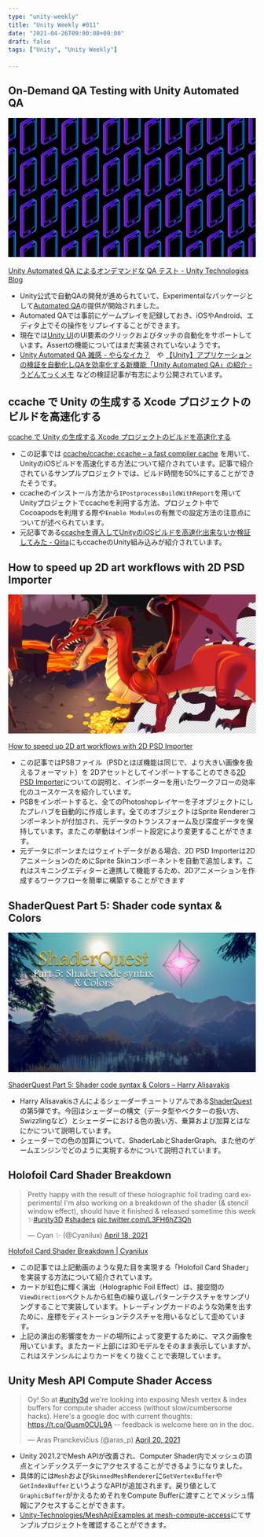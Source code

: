```yaml
---
type: "unity-weekly"
title: "Unity Weekly #011"
date: "2021-04-26T09:00:00+09:00"
draft: false
tags: ["Unity", "Unity Weekly"]

---
```


## On-Demand QA Testing with Unity Automated QA

![](./Automated_QA_blog-header-1280x720.jpg)

[Unity Automated QA によるオンデマンドな QA テスト - Unity Technologies Blog](https://blogs.unity3d.com/jp/2021/04/16/on-demand-qa-testing-with-unity-automated-qa/)

- Unity公式で自動QAの開発が進められていて、Experimentalなパッケージとして[Automated QA](https://docs.unity3d.com/Packages/com.unity.automated-testing@0.2/manual/index.html)の提供が開始されました。
- Automated QAでは事前にゲームプレイを記録しておき、iOSやAndroid、エディタ上でその操作をリプレイすることができます。
- 現在では[Unity UI](https://docs.unity3d.com/Packages/com.unity.ugui@1.0/manual/index.html)のUI要素のクリックおよびタッチの自動化をサポートしています。Assertの機能についてはまだ実装されていないようです。
- [Unity Automated QA 雑感 - やらなイカ？](https://www.nowsprinting.com/entry/2021/04/19/084342)　や [【Unity】アプリケーションの検証を自動化しQAを効率化する新機能「Unity Automated QA」の紹介 - うどんてっくメモ](https://myudon.hatenablog.com/entry/2021/04/18/180232) などの検証記事が有志により公開されています。

## ccache で Unity の生成する Xcode プロジェクトのビルドを高速化する

[ccache で Unity の生成する Xcode プロジェクトのビルドを高速化する](https://zenn.dev/pobo380/articles/1a5d838ee857e1)

- この記事では [ccache/ccache: ccache – a fast compiler cache](https://github.com/ccache/ccache) を用いて、UnityのiOSビルドを高速化する方法について紹介されています。記事で紹介されているサンプルプロジェクトでは、ビルド時間を50%にすることができたそうです。
- ccacheのインストール方法から`IPostprocessBuildWithReport`を用いてUnityプロジェクトでccacheを利用する方法、プロジェクト中でCocoapodsを利用する際や`Enable Modules`の有無での設定方法の注意点についてが述べられています。
- 元記事である[ccacheを導入してUnityのiOSビルドを高速化出来ないか検証してみた - Qiita](https://qiita.com/mao_/items/96795c1e734129430310)にもccacheのUnity組み込みが紹介されています。

## How to speed up 2D art workflows with 2D PSD Importer

![](./image8-2.png)

[How to speed up 2D art workflows with 2D PSD Importer](https://blogs.unity3d.com/jp/2021/04/20/how-to-speed-up-2d-art-workflows-with-2d-psd-importer/)

- この記事ではPSBファイル（PSDとほぼ機能は同じで、より大きい画像を扱えるフォーマット）を 2Dアセットとしてインポートすることのできる[2D PSD Importer](https://docs.unity3d.com/Packages/com.unity.2d.psdimporter@4.0/manual/index.html)についての説明と、インポーターを用いたワークフローの効率化のユースケースを紹介しています。
- PSBをインポートすると、全てのPhotoshopレイヤーを子オブジェクトにしたプレハブを自動的に作成します。全てのオブジェクトはSprite Rendererコンポーネントが付加され、元データのトランスフォーム及び深度データを保持しています。またこの挙動はインポート設定により変更することができます。
- 元データにボーンまたはウェイトデータがある場合、2D PSD Importerは2DアニメーションのためにSprite Skinコンポーネントを自動で追加します。これはスキニングエディターと連携して機能するため、2Dアニメーションを作成するワークフローを簡単に構築することができます


## ShaderQuest Part 5: Shader code syntax & Colors

![](./SQ_Part_5.png)

[ShaderQuest Part 5: Shader code syntax & Colors – Harry Alisavakis](https://halisavakis.com/shaderquest-part-5-shader-code-syntax-colors/)

- Harry Alisavakisさんによるシェーダーチュートリアルである[ShaderQuest](https://halisavakis.com/shaderquest-part-0-series-introduction/)の第5弾です。今回はシェーダーの構文（データ型やベクターの扱い方、Swizzlingなど）とシェーダーにおける色の扱い方、乗算および加算とはなにかについて説明しています。
- シェーダーでの色の加算について、ShaderLabとShaderGraph、また他のゲームエンジンでどのように実現するかについて説明されています。

## Holofoil Card Shader Breakdown

<blockquote class="twitter-tweet"><p lang="en" dir="ltr">Pretty happy with the result of these holographic foil trading card experiments! I&#39;m also working on a breakdown of the shader (&amp; stencil window effect), should have it finished &amp; released sometime this week ✨<a href="https://twitter.com/hashtag/unity3D?src=hash&amp;ref_src=twsrc%5Etfw">#unity3D</a> <a href="https://twitter.com/hashtag/shaders?src=hash&amp;ref_src=twsrc%5Etfw">#shaders</a> <a href="https://t.co/L3FH6hZ3Qh">pic.twitter.com/L3FH6hZ3Qh</a></p>&mdash; Cyan ✨ (@Cyanilux) <a href="https://twitter.com/Cyanilux/status/1383873492920115202?ref_src=twsrc%5Etfw">April 18, 2021</a></blockquote> <script async src="https://platform.twitter.com/widgets.js" charset="utf-8"></script>

[Holofoil Card Shader Breakdown | Cyanilux](https://www.cyanilux.com/tutorials/holofoil-card-shader-breakdown/)

- この記事では上記動画のような見た目を実現する「Holofoil Card Shader」を実装する方法について紹介されています。
- カードが虹色に輝く演出（Holographic Foil Effect）は、接空間の`ViewDirection`ベクトルから虹色の繰り返しパターンテクスチャをサンプリングすることで実装しています。トレーディングカードのような効果を出すために、座標をディストーションテクスチャを用いるなどして歪めています。
- 上記の演出の影響度をカードの場所によって変更するために、マスク画像を用いています。またカード上部には3Dモデルをそのまま表示していますが、これはステンシルによりカードをくり抜くことで表現しています。

## Unity Mesh API Compute Shader Access

<blockquote class="twitter-tweet"><p lang="en" dir="ltr">Oy! So at <a href="https://twitter.com/hashtag/unity3d?src=hash&amp;ref_src=twsrc%5Etfw">#unity3d</a> we&#39;re looking into exposing Mesh vertex &amp; index buffers for compute shader access (without slow/cumbersome hacks). Here&#39;s a google doc with current thoughts: <a href="https://t.co/Gusm0CUL9A">https://t.co/Gusm0CUL9A</a> -- feedback is welcome here on in the doc.</p>&mdash; Aras Pranckevičius (@aras_p) <a href="https://twitter.com/aras_p/status/1384519124479528962?ref_src=twsrc%5Etfw">April 20, 2021</a></blockquote> <script async src="https://platform.twitter.com/widgets.js" charset="utf-8"></script>

- Unity 2021.2でMesh APIが改善され、Computer Shader内でメッシュの頂点とインデックスデータにアクセスすることができるようになりました。
- 具体的には`Mesh`および`SkinnedMeshRenderer`に`GetVertexBuffer`や`GetIndexBuffer`というようなAPIが追加されます。戻り値として`GraphicBuffer`がかえるためそれをCompute Bufferに渡すことでメッシュ情報にアクセスすることができます。
- [Unity-Technologies/MeshApiExamples at mesh-compute-access](https://github.com/Unity-Technologies/MeshApiExamples/tree/mesh-compute-access)にてサンプルプロジェクトを確認することができます。